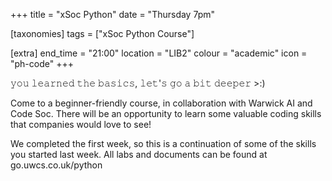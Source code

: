 +++
title = "xSoc Python"
date = "Thursday 7pm"

[taxonomies]
tags = ["xSoc Python Course"]

[extra]
end_time = "21:00"
location = "LIB2"
colour = "academic"
icon = "ph-code"
+++

𝚢𝚘𝚞 𝚕𝚎𝚊𝚛𝚗𝚎𝚍 𝚝𝚑𝚎 𝚋𝚊𝚜𝚒𝚌𝚜, 𝚕𝚎𝚝'𝚜 𝚐𝚘 𝚊 𝚋𝚒𝚝 𝚍𝚎𝚎𝚙𝚎𝚛 >:)

Come to a beginner-friendly course, in collaboration with Warwick AI and Code Soc. There will be an opportunity to learn some valuable coding skills that companies would love to see!

We completed the first week, so this is a continuation of some of the skills you started last week. All labs and documents can be found at go.uwcs.co.uk/python
